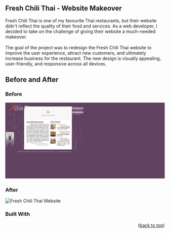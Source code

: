 ## Fresh Chili Thai - Website Makeover

Fresh Chili Thai is one of my favourite Thai restaurants, but their website didn't reflect the quality of their food and services. As a web developer, I decided to take on the challenge of giving their website a much-needed makeover.<br><br>The goal of the project was to redesign the Fresh Chili Thai website to improve the user experience, attract new customers, and ultimately increase business for the restaurant. The new design is visually appealing, user-friendly, and responsive across all devices.

<!-- ABOUT THE PROJECT -->

## Before and After

### Before

![Fresh Chili Thai Website](./gh_resources/fct_old_home.jpeg)

### After

![Fresh Chili Thai Website]()

### Built With

<p align="right">(<a href="#readme-top">back to top</a>)</p>
